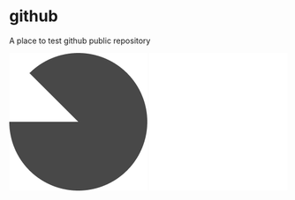 # github

A place to test github public repository

![Dark Mode Image](./README.assets/test_dark_mode.png#gh-dark-mode-only)
![Light Mode Image](./README.assets/test_light_mode.png#gh-light-mode-only)

